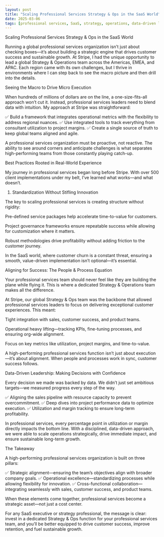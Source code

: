 ```yaml
---
layout: post
title: "Scaling Professional Services Strategy & Ops in the SaaS World"
date: 2025-03-06
tags: [professional services, SaaS, strategy, operations, data-driven leadership]
---
```


Scaling Professional Services Strategy & Ops in the SaaS World

Running a global professional services organization isn’t just about checking boxes—it’s about building a strategic engine that drives customer success and sustainable growth. At Stripe, I had the unique opportunity to lead a global Strategy & Operations team across the Americas, EMEA, and APAC. Each region came with its own challenges, but I thrive in environments where I can step back to see the macro picture and then drill into the details.

Seeing the Macro to Drive Micro Execution

When hundreds of millions of dollars are on the line, a one-size-fits-all approach won’t cut it. Instead, professional services leaders need to blend data with intuition. My approach at Stripe was straightforward:

✅ Build a framework that integrates operational metrics with the flexibility to address regional nuances.
✅ Use integrated tools to track everything from consultant utilization to project margins.
✅ Create a single source of truth to keep global teams aligned and agile.

A professional services organization must be proactive, not reactive. The ability to see around corners and anticipate challenges is what separates high-performing teams from those constantly playing catch-up.

Best Practices Rooted in Real-World Experience

My journey in professional services began long before Stripe. With over 500 client implementations under my belt, I’ve learned what works—and what doesn’t.

1. Standardization Without Stifling Innovation

The key to scaling professional services is creating structure without rigidity:

Pre-defined service packages help accelerate time-to-value for customers.

Project governance frameworks ensure repeatable success while allowing for customization where it matters.

Robust methodologies drive profitability without adding friction to the customer journey.

In the SaaS world, where customer churn is a constant threat, ensuring a smooth, value-driven implementation isn’t optional—it’s essential.

Aligning for Success: The People & Process Equation

Your professional services team should never feel like they are building the plane while flying it. This is where a dedicated Strategy & Operations team makes all the difference.

At Stripe, our global Strategy & Ops team was the backbone that allowed professional services leaders to focus on delivering exceptional customer experiences. This meant:

Tight integration with sales, customer success, and product teams.

Operational heavy lifting—tracking KPIs, fine-tuning processes, and ensuring org-wide alignment.

Focus on key metrics like utilization, project margins, and time-to-value.

A high-performing professional services function isn’t just about execution—it’s about alignment. When people and processes work in sync, customer success follows.

Data-Driven Leadership: Making Decisions with Confidence

Every decision we made was backed by data. We didn’t just set ambitious targets—we measured progress every step of the way.

✅ Aligning the sales pipeline with resource capacity to prevent overcommitment.
✅ Deep dives into project performance data to optimize execution.
✅ Utilization and margin tracking to ensure long-term profitability.

In professional services, every percentage point in utilization or margin directly impacts the bottom line. With a disciplined, data-driven approach, we were able to scale operations strategically, drive immediate impact, and ensure sustainable long-term growth.

The Takeaway

A high-performing professional services organization is built on three pillars:

✅ Strategic alignment—ensuring the team’s objectives align with broader company goals.
✅ Operational excellence—standardizing processes while allowing flexibility for innovation.
✅ Cross-functional collaboration—integrating seamlessly with sales, customer success, and product teams.

When these elements come together, professional services become a strategic asset—not just a cost center.

For any SaaS executive or strategy professional, the message is clear: invest in a dedicated Strategy & Ops function for your professional services team, and you’ll be better equipped to drive customer success, improve retention, and fuel sustainable growth.

